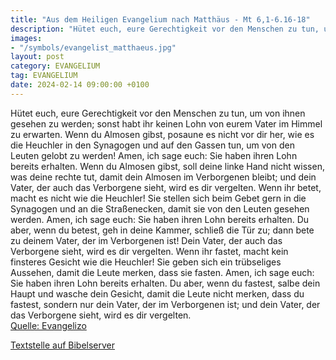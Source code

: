 ```yaml
---
title: "Aus dem Heiligen Evangelium nach Matthäus - Mt 6,1-6.16-18"
description: "Hütet euch, eure Gerechtigkeit vor den Menschen zu tun, um von ihnen gesehen zu werden; sonst habt ihr keinen Lohn von eurem Vater im Himmel zu erwarten. Wenn du Almosen gibst, posaune es nicht vor dir her, wie es die Heuchler in den Synagogen und auf den Gassen tun, um von den L...."
images:
- "/symbols/evangelist_matthaeus.jpg"
layout: post
category: EVANGELIUM
tag: EVANGELIUM
date: 2024-02-14 09:00:00 +0100
---
```

Hütet euch, eure Gerechtigkeit vor den Menschen zu tun, um von ihnen gesehen zu werden; sonst habt ihr keinen Lohn von eurem Vater im Himmel zu erwarten.
Wenn du Almosen gibst, posaune es nicht vor dir her, wie es die Heuchler in den Synagogen und auf den Gassen tun, um von den Leuten gelobt zu werden! Amen, ich sage euch: Sie haben ihren Lohn bereits erhalten.<!--more-->
Wenn du Almosen gibst, soll deine linke Hand nicht wissen, was deine rechte tut,
damit dein Almosen im Verborgenen bleibt; und dein Vater, der auch das Verborgene sieht, wird es dir vergelten.
Wenn ihr betet, macht es nicht wie die Heuchler! Sie stellen sich beim Gebet gern in die Synagogen und an die Straßenecken, damit sie von den Leuten gesehen werden. Amen, ich sage euch: Sie haben ihren Lohn bereits erhalten.
Du aber, wenn du betest, geh in deine Kammer, schließ die Tür zu; dann bete zu deinem Vater, der im Verborgenen ist! Dein Vater, der auch das Verborgene sieht, wird es dir vergelten.
Wenn ihr fastet, macht kein finsteres Gesicht wie die Heuchler! Sie geben sich ein trübseliges Aussehen, damit die Leute merken, dass sie fasten. Amen, ich sage euch: Sie haben ihren Lohn bereits erhalten.
Du aber, wenn du fastest, salbe dein Haupt und wasche dein Gesicht,
damit die Leute nicht merken, dass du fastest, sondern nur dein Vater, der im Verborgenen ist; und dein Vater, der das Verborgene sieht, wird es dir vergelten.<br>
[Quelle: Evangelizo](https://evangeliumtagfuertag.org/DE/gospel)

[Textstelle auf Bibelserver](https://www.bibleserver.com/EU/Matthäus6,1-6.16-18)
